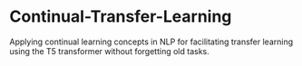 # Continual-Transfer-Learning
Applying continual learning concepts in NLP for facilitating transfer learning using the T5 transformer without forgetting old tasks.
